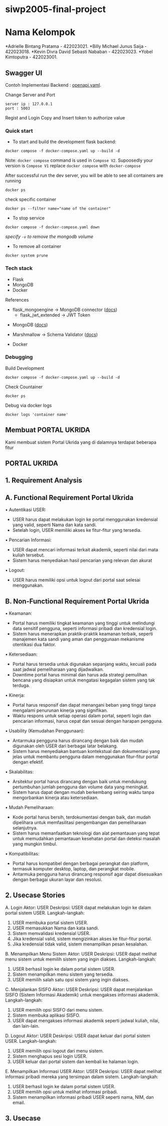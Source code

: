 # siwp2005-final-project
# Nama Kelompok 
*Adrielle Bintang Pratama - 422023021.
*Billy Michael Junus Saija - 422023018.
*Kevin Divra David Sebasti Nababan - 422023023.
*Yobel Kimtoputra - 422023001.

## Swagger UI
Contoh Implementasi Backend : [openapi.yaml](backend/static/openapi.yaml).

Change Server and Port
```shell
server ip : 127.0.0.1
port : 5003
```

Regist and Login
Copy and Insert token to authorize value

### Quick start

- To start and build the development flask backend:
```
docker compose -f docker-compose.yaml up --build -d
```
Note: `docker compose` command is used in `Compose V2`. Supoosedly your version is `Compose V1` replace `docker compose` with `docker-compose`

After successful run the dev server, you will be able to see all containers are running 
```shell
docker ps
```
check specific container
```shell
docker ps --filter name="name of the container" 
```
- To stop service
```
docker compose -f docker-compose.yaml down
```
*specify `-v` to remove the mongodb volume*

- To remove all container
```
docker system prune
```

### Tech stack
- Flask
- MongoDB
- Docker  

References
* flask_mongoengine -> MongoDB connector ([docs](https://docs.mongoengine.org/# "docs"))
  * flask_jwt_extended -> JWT Token
- MongoDB ([docs](https://github.com/docker-library/docs/tree/master/mongo "docs"))

- Marshmallow -> Schema Validator ([docs](https://marshmallow.readthedocs.io/en/stable/index.html "docs"))
- Docker


### Debugging
Build Development
```shell
docker compose -f docker-compose.yaml up --build -d
```
Check Countainer 
```shell
docker ps
```
Debug via docker logs
```shell
docker logs 'container name'
```

## Membuat PORTAL UKRIDA 
Kami membuat sistem Portal Ukrida yang di dalamnya terdapat beberapa fitur

## PORTAL UKRIDA
## 1. Requirement Analysis
## A. Functional Requirement Portal Ukrida
•	Autentikasi USER:
-	USER harus dapat melakukan login ke portal menggunakan kredensial yang valid, seperti Nama dan kata sandi.
-	Setelah login, USER memiliki akses ke fitur-fitur yang tersedia.

•	Pencarian Informasi:
-	USER dapat mencari informasi terkait akademik, seperti nilai dari mata kuliah tersebut.
-	Sistem harus menyediakan hasil pencarian yang relevan dan akurat

•	Logout:
-	USER harus memiliki opsi untuk logout dari portal saat selesai menggunakan.

## B. Non-Functional Requirement Portal Ukrida
•	Keamanan:
-	Portal harus memiliki tingkat keamanan yang tinggi untuk melindungi data sensitif pengguna, seperti informasi pribadi dan kredensial login.
-	Sistem harus menerapkan praktik-praktik keamanan terbaik, seperti manajemen kata sandi yang aman dan penggunaan mekanisme otentikasi dua faktor.

•	Ketersediaan:
-	Portal harus tersedia untuk digunakan sepanjang waktu, kecuali pada saat jadwal pemeliharaan yang dijadwalkan.
-	Downtime portal harus minimal dan harus ada strategi pemulihan bencana yang disiapkan untuk mengatasi kegagalan sistem yang tak terduga.

•	Kinerja:
-	Portal harus responsif dan dapat menangani beban yang tinggi tanpa mengalami penurunan kinerja yang signifikan.
-	Waktu respons untuk setiap operasi dalam portal, seperti login dan pencarian informasi, harus cepat dan sesuai dengan harapan pengguna.

•	Usability (Kemudahan Penggunaan):
-	Antarmuka pengguna harus dirancang dengan baik dan mudah digunakan oleh USER dari berbagai latar belakang.
-	Sistem harus menyediakan bantuan kontekstual dan dokumentasi yang jelas untuk membantu pengguna dalam menggunakan fitur-fitur portal dengan efektif.

•	Skalabilitas:
-	Arsitektur portal harus dirancang dengan baik untuk mendukung pertumbuhan jumlah pengguna dan volume data yang meningkat.
-	Sistem harus dapat dengan mudah berkembang seiring waktu tanpa mengorbankan kinerja atau ketersediaan.

•	Mudah Pemeliharaan:
-	Kode portal harus bersih, terdokumentasi dengan baik, dan mudah dipelihara untuk memfasilitasi pengembangan dan pemeliharaan selanjutnya.
-	Sistem harus memanfaatkan teknologi dan alat pemantauan yang tepat untuk memudahkan pemantauan kesehatan portal dan deteksi masalah yang mungkin timbul.

•	Kompatibilitas:
-	Portal harus kompatibel dengan berbagai perangkat dan platform, termasuk komputer desktop, laptop, dan perangkat mobile.
-	Antarmuka pengguna harus dirancang responsif agar dapat disesuaikan dengan berbagai ukuran layar dan resolusi.

## 2. Usecase Stories 
A. Login
Aktor: USER
Deskripsi: USER dapat melakukan login ke dalam portal sistem USER.
Langkah-langkah:

1.	USER membuka portal sistem USER.
2.	USER memasukkan Nama dan kata sandi.
3.	Sistem memvalidasi kredensial USER.
4.	Jika kredensial valid, sistem mengizinkan akses ke fitur-fitur portal.
5.	Jika kredensial tidak valid, sistem menampilkan pesan kesalahan.

B. Menampilkan Menu Sistem
Aktor: USER
Deskripsi: USER dapat melihat menu sistem untuk memilih sistem yang ingin diakses.
Langkah-langkah:
1.	USER berhasil login ke dalam portal sistem USER.
2.	Sistem menampilkan menu sistem yang tersedia.
3.	USER memilih salah satu opsi sistem yang ingin diakses.

C. Menjalankan SISFO
Aktor: USER
Deskripsi: USER dapat menjalankan SISFO (Sistem Informasi Akademik) untuk mengakses informasi akademik.
Langkah-langkah:
1.	USER memilih opsi SISFO dari menu sistem.
2.	Sistem membuka aplikasi SISFO.
3.	USER dapat mengakses informasi akademik seperti jadwal kuliah, nilai, dan lain-lain.

D.  Logout
Aktor: USER
Deskripsi: USER dapat keluar dari portal sistem USER.
Langkah-langkah:
1.	USER memilih opsi logout dari menu sistem.
2.	Sistem menghapus sesi login USER.
3.	USER keluar dari portal sistem dan kembali ke halaman login.

E. Menampilkan Informasi USER
Aktor: USER
Deskripsi: USER dapat melihat informasi pribadi mereka yang tersimpan dalam sistem.
Langkah-langkah:
1.	USER berhasil login ke dalam portal sistem USER.
2.	USER memilih opsi untuk melihat informasi pribadi.
3.	Sistem menampilkan informasi pribadi USER seperti nama, NIM, dan email.

## 3. Usecase